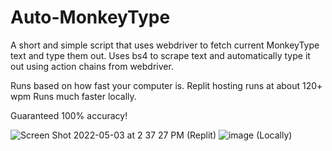 # Auto-MonkeyType

A short and simple script that uses webdriver to fetch current MonkeyType text and type them out. 
Uses bs4 to scrape text and automatically type it out using action chains from webdriver.

Runs based on how fast your computer is. Replit hosting runs at about 120+ wpm
Runs much faster locally.

Guaranteed 100% accuracy! 

![Screen Shot 2022-05-03 at 2 37 27 PM](https://user-images.githubusercontent.com/100868154/166570644-cd60162f-02a1-444c-9cf6-5c1a0bb75ddb.png)
(Replit)
![image](https://user-images.githubusercontent.com/100868154/166709410-98ece440-da5d-445b-8f45-c1aee5450e93.png)
(Locally)
